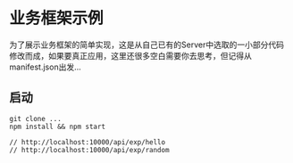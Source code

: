业务框架示例
============

为了展示业务框架的简单实现，这是从自己已有的Server中选取的一小部分代码修改而成，如果要真正应用，这里还很多空白需要你去思考，但记得从manifest.json出发...

启动
----

``` shell
git clone ...
npm install && npm start

// http://localhost:10000/api/exp/hello
// http://localhost:10000/api/exp/random
```
